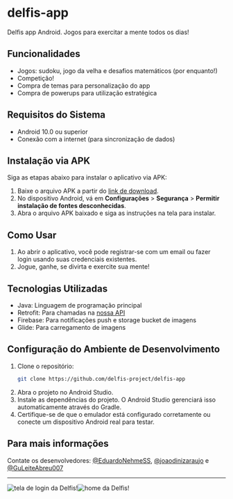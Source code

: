 # delfis-app
Delfis app Android. Jogos para exercitar a mente todos os dias!

## Funcionalidades
- Jogos: sudoku, jogo da velha e desafios matemáticos (por enquanto!)
- Competição!
- Compra de temas para personalização do app
- Compra de powerups para utilização estratégica

## Requisitos do Sistema
- Android 10.0 ou superior
- Conexão com a internet (para sincronização de dados)

## Instalação via APK
Siga as etapas abaixo para instalar o aplicativo via APK:
1. Baixe o arquivo APK a partir do [link de download](https://linkaqui.com).
2. No dispositivo Android, vá em **Configurações** > **Segurança** > **Permitir instalação de fontes desconhecidas**.
3. Abra o arquivo APK baixado e siga as instruções na tela para instalar.

## Como Usar
1. Ao abrir o aplicativo, você pode registrar-se com um email ou fazer login usando suas credenciais existentes.
2. Jogue, ganhe, se divirta e exercite sua mente!

## Tecnologias Utilizadas
- Java: Linguagem de programação principal
- Retrofit: Para chamadas na [nossa API](https://github.com/delfis-project/delfis-api)
- Firebase: Para notificações push e storage bucket de imagens
- Glide: Para carregamento de imagens

## Configuração do Ambiente de Desenvolvimento
1. Clone o repositório:
   ```bash
   git clone https://github.com/delfis-project/delfis-app
   ```
2. Abra o projeto no Android Studio.
3. Instale as dependências do projeto. O Android Studio gerenciará isso automaticamente através do Gradle.
4. Certifique-se de que o emulador está configurado corretamente ou conecte um dispositivo Android real para testar.

## Para mais informações
Contate os desenvolvedores: [@EduardoNehmeSS](https://github.com/EduardoNehmeSS), [@joaodinizaraujo](https://github.com/joaodinizaraujo) e [@GuLeiteAbreu007](https://github.com/GuLeiteAbreu007)

<hr />
<div style="display: flex">
   <img src="https://firebasestorage.googleapis.com/v0/b/delfis-app.appspot.com/o/tela_login.png?alt=media&token=1411fb9b-bccb-4c71-a0bb-13c03ef19f42" alt="tela de login da Delfis!" />
   <img src="https://firebasestorage.googleapis.com/v0/b/delfis-app.appspot.com/o/home.png?alt=media&token=4417ac6d-707d-4903-a0b3-6dd8756207ba" alt="home da Delfis!" />
</div>
